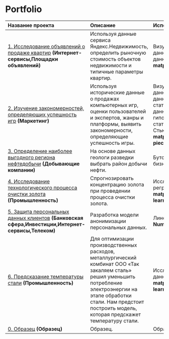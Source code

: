 # Portfolio
| Название проекта | Описание | Используемые инструменты | 
| :---------------------- | :---------------------- | :---------------------- |
| [1. Исследование объявлений о продаже квартир](research_of_apartment_sale_ads) **(Интернет-сервисы,Площадки объявлений)**| Используя данные сервиса Яндекс.Недвижимость, определить рыночную стоимость объектов недвижимости и типичные параметры квартир. |Визуализация данных,исследовательский анализ данных,предобработка данных. **matplotlib, pandas, python**|
| [2. Изучение закономерностей, определяющих успешность игр](patterns_of_a_successful_game) **(Маркетинг)**| Используя исторические данные о продажах компьютерных игр, оценки пользователей и экспертов, жанры и платформы, выявить закономерности, определяющие успешность игры. |Визуализация данных,исследовательский анализ данных,описательная статистика,предобработка данных,проверка статистических гипотез, обработка данных, статистический тест, критерий Стьюдента. **histogram, boxplot, matplotlib, NumPy, pandas, python, piechart**|
| [3. Определение наиболее выгодного региона нефтедобычи](choosing_the_location_for_the_well) **(Добывающие компании)**| На основе данных геологи разведки выбрать район добычи нефти. |Бутстреп, регрессия, разработка бизнес-модели. **pandas,scikit-learn**|
| [4. Исследование технологического процесса очистки золота](recovery_of_gold_from_ore) **(Промышленность)**| Спрогнозировать концентрацию золота при проведении процесса очистки золота. |Исследовательский анализ данных, регрессия, кастомные метрики. **matplotlib,NumPy,pandas,python,scikit-learn**|
| [5. Защита персональных данных клиентов](protection_of_personal_data_of_clients) **(Банковская сфера,Инвестиции,Интернет-сервисы,Телеком)**| Разработка модели анонимизации персональных данных. |Линейная алгебра. **NumPy,python,scikit-learn**|
| [6. Предсказание температуры стали](predicting_the_temperature_of_steel) **(Промышленность)**| Для оптимизации производственных расходов, металлургический комбинат ООО «Так закаляем сталь» решил уменьшить потребление электроэнергии на этапе обработки стали. Нам предстоит построить модель, которая предскажет температуру стали.|Исследовательский анализ данных,классификация. **pandas, matplotlib, numpy, seaborn, re, scikit-learn, ML, lightgbm**|
| [0. Образец](Образец) **(Образец)**| Образец. |Образец. **Образец**|

